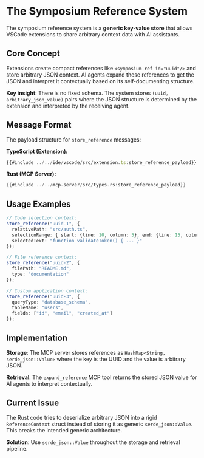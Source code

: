 # The Symposium Reference System

The symposium reference system is a **generic key-value store** that allows VSCode extensions to share arbitrary context data with AI assistants.

## Core Concept

Extensions create compact references like `<symposium-ref id="uuid"/>` and store arbitrary JSON context. AI agents expand these references to get the JSON and interpret it contextually based on its self-documenting structure.

**Key insight**: There is no fixed schema. The system stores `(uuid, arbitrary_json_value)` pairs where the JSON structure is determined by the extension and interpreted by the receiving agent.

## Message Format

The payload structure for `store_reference` messages:

**TypeScript (Extension):**
```typescript
{{#include ../../ide/vscode/src/extension.ts:store_reference_payload}}
```

**Rust (MCP Server):**
```rust
{{#include ../../mcp-server/src/types.rs:store_reference_payload}}
```

## Usage Examples

```typescript
// Code selection context:
store_reference("uuid-1", {
  relativePath: "src/auth.ts",
  selectionRange: { start: {line: 10, column: 5}, end: {line: 15, column: 2} },
  selectedText: "function validateToken() { ... }"
});

// File reference context:
store_reference("uuid-2", {
  filePath: "README.md", 
  type: "documentation"
});

// Custom application context:
store_reference("uuid-3", {
  queryType: "database_schema",
  tableName: "users", 
  fields: ["id", "email", "created_at"]
});
```

## Implementation

**Storage**: The MCP server stores references as `HashMap<String, serde_json::Value>` where the key is the UUID and the value is arbitrary JSON.

**Retrieval**: The `expand_reference` MCP tool returns the stored JSON value for AI agents to interpret contextually.

## Current Issue

The Rust code tries to deserialize arbitrary JSON into a rigid `ReferenceContext` struct instead of storing it as generic `serde_json::Value`. This breaks the intended generic architecture.

**Solution**: Use `serde_json::Value` throughout the storage and retrieval pipeline.